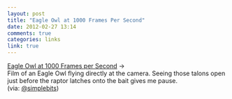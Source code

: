 ```yaml
---
layout: post
title: "Eagle Owl at 1000 Frames Per Second"
date: 2012-02-27 13:14
comments: true
categories: links
link: true
---
```

[Eagle Owl at 1000 Frames per Second](http://www.dogwork.com/owfo8/ "Eagle Owl at 1000 Frames per Second") &rarr;  
Film of an Eagle Owl flying directly at the camera. Seeing those talons open just before the raptor latches onto the bait gives me pause.  
(via: [@simplebits](http://twitter.com/simplebits/status/174182812373626880 "@simplebits"))
